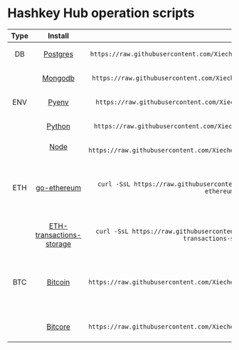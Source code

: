 # Hashkey Hub operation scripts


| Type | Install | Command | NOTE |
| :---: | :---: | :---: | :---: |
| DB | [Postgres](https://raw.githubusercontent.com/Xiechengqi/scripts/master/install/Postgres/install.sh) | `curl -SsL https://raw.githubusercontent.com/Xiechengqi/scripts/master/install/Postgres/install.sh \| bash` |
| | [Mongodb](https://raw.githubusercontent.com/Xiechengqi/scripts/master/install/Mongodb/install.sh) | `curl -SsL https://raw.githubusercontent.com/Xiechengqi/scripts/master/install/Mongodb/install.sh \| bash` |
| ENV | [Pyenv](https://raw.githubusercontent.com/Xiechengqi/scripts/master/install/Pyenv/install.sh) | `curl -SsL https://raw.githubusercontent.com/Xiechengqi/scripts/master/install/Pyenv/install.sh \| bash` |
| | [Python](https://raw.githubusercontent.com/Xiechengqi/scripts/master/install/Python/install.sh) | `curl -SsL https://raw.githubusercontent.com/Xiechengqi/scripts/master/install/Python/install.sh \| bash -s 3.6` |
| | [Node](https://raw.githubusercontent.com/Xiechengqi/scripts/master/install/Node/install.sh) | `curl -SsL https://raw.githubusercontent.com/Xiechengqi/scripts/master/install/Node/install.sh \| bash` |
| ETH | [go-ethereum](https://raw.githubusercontent.com/Xiechengqi/scripts/master/install/ETH/go-ethereum/install.sh) | `curl -SsL https://raw.githubusercontent.com/Xiechengqi/scripts/master/install/ETH/go-ethereum/install.sh \| bash` | ETH 客户端，搭建全节点 |
| | [ETH-transactions-storage](https://raw.githubusercontent.com/Xiechengqi/scripts/master/install/ETH/ETH-transactions-storage/install.sh) | `curl -SsL https://raw.githubusercontent.com/Xiechengqi/scripts/master/install/ETH/ETH-transactions-storage/install.sh \| bash` | ETH 索引 |
| BTC | [Bitcoin](https://raw.githubusercontent.com/Xiechengqi/scripts/master/install/BTC/Bitcoin/install.sh) | `curl -SsL https://raw.githubusercontent.com/Xiechengqi/scripts/master/install/BTC/Bitcoin/install.sh \| bash` | BTC 客户端，搭建全节点 |
| | [Bitcore](https://raw.githubusercontent.com/Xiechengqi/scripts/master/install/BTC/Bitcore/install.sh) | `curl -SsL https://raw.githubusercontent.com/Xiechengqi/scripts/master/install/BTC/Bitcore/install.sh \| bash` | BTC 索引 |
| []() |  |
